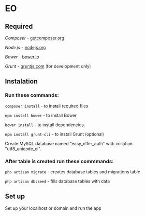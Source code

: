 # EO

## Required 

*Composer*  - [getcomposer.org](https://getcomposer.org/)

*Node.js*   - [nodejs.org](https://nodejs.org/)

*Bower*     - [bower.io](http://bower.io/)

*Grunt*     - [gruntjs.com](http://gruntjs.com/) (for development only)

## Instalation

### Run these commands:

```composer install``` - to install required files

```npm install bower``` - to install Bower

```bower install``` - to install dependencies 

```npm install grunt-cli``` - to install Grunt (optional) 

Create MySQL database named "easy_offer_auth" with collation "utf8_unicode_ci".

### After table is created run these commmands:

```php artisan migrate``` - creates database tables and migrations table

```php artisan db:seed``` - fills database tables with data

## Set up

Set up your localhost or domain and run the app
